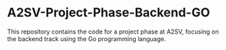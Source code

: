 # A2SV-Project-Phase-Backend-GO

This repository contains the code for a project phase at A2SV, focusing on the backend track using the Go programming language.
